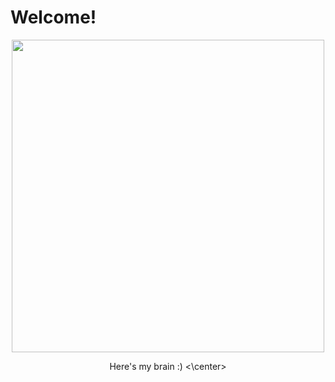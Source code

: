 # Welcome!
<center> 
<img src="{{site.imgurl}}/myBrain.gif" height="500" />


Here's my brain :)
<\center>

